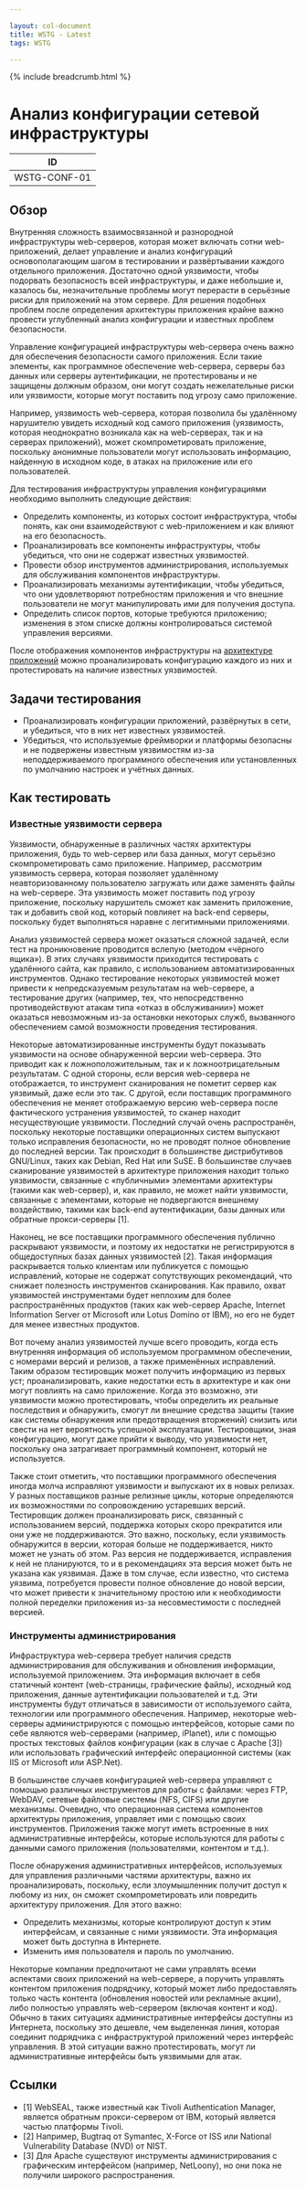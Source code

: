 ```yaml
---

layout: col-document
title: WSTG - Latest
tags: WSTG

---
```


{% include breadcrumb.html %}
# Анализ конфигурации сетевой инфраструктуры

|ID          |
|------------|
|WSTG-CONF-01|

## Обзор

Внутренняя сложность взаимосвязанной и разнородной инфраструктуры web-серверов, которая может включать сотни web-приложений, делает управление и анализ конфигураций основополагающим шагом в тестировании и развёртывании каждого отдельного приложения. Достаточно одной уязвимости, чтобы подорвать безопасность всей инфраструктуры, и даже небольшие и, казалось бы, незначительные проблемы могут перерасти в серьёзные риски для приложений на этом сервере. Для решения подобных проблем после определения архитектуры приложения крайне важно провести углубленный анализ конфигурации и известных проблем безопасности.

Управление конфигурацией инфраструктуры web-сервера очень важно для обеспечения безопасности самого приложения. Если такие элементы, как программное обеспечение web-сервера, серверы баз данных или серверы аутентификации, не протестированы и не защищены должным образом, они могут создать нежелательные риски или уязвимости, которые могут поставить под угрозу само приложение.

Например, уязвимость web-сервера, которая позволила бы удалённому нарушителю увидеть исходный код самого приложения (уязвимость, которая неоднократно возникала как на web-серверах, так и на серверах приложений), может скомпрометировать приложение, поскольку анонимные пользователи могут использовать информацию, найденную в исходном коде, в атаках на приложение или его пользователей.

Для тестирования инфраструктуры управления конфигурациями необходимо выполнить следующие действия:

- Определить компоненты, из которых состоит инфраструктура, чтобы понять, как они взаимодействуют с web-приложением и как влияют на его безопасность.
- Проанализировать все компоненты инфраструктуры, чтобы убедиться, что они не содержат известных уязвимостей.
- Провести обзор инструментов администрирования, используемых для обслуживания компонентов инфраструктуры.
- Проанализировать механизмы аутентификации, чтобы убедиться, что они удовлетворяют потребностям приложения и что внешние пользователи не могут манипулировать ими для получения доступа.
- Определить список портов, которые требуются приложению; изменения в этом списке должны контролироваться системой управления версиями.

После отображения компонентов инфраструктуры на  [архитектуре приложений](../01-Information_Gathering/10-Map_Application_Architecture.md) можно проанализировать конфигурацию каждого из них и протестировать на наличие известных уязвимостей.

## Задачи тестирования

- Проанализировать конфигурации приложений, развёрнутых в сети, и убедиться, что в них нет известных уязвимостей.
- Убедиться, что используемые фреймворки и платформы безопасны и не подвержены известным уязвимостям из-за неподдерживаемого программного обеспечения или установленных по умолчанию настроек и учётных данных.

## Как тестировать

### Известные уязвимости сервера

Уязвимости, обнаруженные в различных частях архитектуры приложения, будь то web-сервер или база данных, могут серьёзно скомпрометировать само приложение. Например, рассмотрим уязвимость сервера, которая позволяет удалённому неавторизованному пользователю загружать или даже заменять файлы на web-сервере. Эта уязвимость может поставить под угрозу приложение, поскольку нарушитель сможет как заменить приложение, так и добавить свой код, который повлияет на back-end серверы, поскольку будет выполняться наравне с легитимными приложениями.

Анализ уязвимостей сервера может оказаться сложной задачей, если тест на проникновение проводится вслепую (методом «чёрного ящика»). В этих случаях уязвимости приходится тестировать с удалённого сайта, как правило, с использованием автоматизированных инструментов. Однако тестирование некоторых уязвимостей может привести к непредсказуемым результатам на web-сервере, а тестирование других (например, тех, что непосредственно противодействуют атакам типа «отказ в обслуживании») может оказаться невозможным из-за остановки некоторых служб, вызванного обеспечением самой возможности проведения тестирования.

Некоторые автоматизированные инструменты будут показывать уязвимости на основе обнаруженной версии web-сервера. Это приводит как к ложноположительным, так и к ложноотрицательным результатам. С одной стороны, если версия web-сервера не отображается, то инструмент сканирования не пометит сервер как уязвимый, даже если это так. С другой, если поставщик программного обеспечения не меняет отображаемую версию web-сервера после фактического устранения уязвимостей, то сканер находит несуществующие уязвимости. Последний случай очень распространён, поскольку некоторые поставщики операционных систем выпускают только исправления безопасности, но не проводят полное обновление до последней версии. Так происходит в большинстве дистрибутивов GNU/Linux, таких как Debian, Red Hat или SuSE. В большинстве случаев сканирование уязвимостей в архитектуре приложения находит только уязвимости, связанные с «публичными» элементами архитектуры (такими как web-сервер), и, как правило, не может найти уязвимости, связанные с элементами, которые не подвергаются внешнему воздействию, такими как back-end аутентификации, базы данных или обратные прокси-серверы [1].

Наконец, не все поставщики программного обеспечения публично раскрывают уязвимости, и поэтому их недостатки не регистрируются в общедоступных базах данных уязвимостей [2]. Такая информация раскрывается только клиентам или публикуется с помощью исправлений, которые не содержат сопутствующих рекомендаций, что снижает полезность инструментов сканирования. Как правило, охват уязвимостей инструментами будет неплохим для более распространённых продуктов (таких как web-сервер Apache, Internet Information Server от Microsoft или Lotus Domino от IBM), но его не будет для менее известных продуктов.

Вот почему анализ уязвимостей лучше всего проводить, когда есть внутренняя информация об используемом программном обеспечении, с номерами версий и релизов, а также применённых исправлений. Таким образом тестировщик может получить информацию из первых уст; проанализировать, какие недостатки есть в архитектуре и как они могут повлиять на само приложение. Когда это возможно, эти уязвимости можно протестировать, чтобы определить их реальные последствия и обнаружить, смогут ли внешние средства защиты (такие как системы обнаружения или предотвращения вторжений) снизить или свести на нет вероятность успешной эксплуатации. Тестировщики, зная конфигурацию, могут даже прийти к выводу, что уязвимости нет, поскольку она затрагивает программный компонент, который не используется.

Также стоит отметить, что поставщики программного обеспечения иногда молча исправляют уязвимости и выпускают их в новых релизах. У разных поставщиков разные релизные циклы, которые определяются их возможностями по сопровождению устаревших версий. Тестировщик должен проанализировать риск, связанный с использованием версий, поддержка которых скоро прекратится или они уже не поддерживаются. Это важно, поскольку, если уязвимость обнаружится в версии, которая больше не поддерживается, никто может не узнать об этом. Раз версия не поддерживается, исправления к ней не планируются, то и в рекомендациях эта версия может быть не указана как уязвимая. Даже в том случае, если известно, что система уязвима, потребуется провести полное обновление до новой версии, что может привести к значительному простою или к необходимости полной переделки приложения из-за несовместимости с последней версией.

### Инструменты администрирования

Инфраструктура web-сервера требует наличия средств администрирования для обслуживания и обновления информации, используемой приложением. Эта информация включает в себя статичный контент (web-страницы, графические файлы), исходный код приложения, данные аутентификации пользователей и т.д. Эти инструменты будут отличаться в зависимости от используемого сайта, технологии или программного обеспечения. Например, некоторые web-серверы администрируются с помощью интерфейсов, которые сами по себе являются web-серверами (например, iPlanet), или с помощью простых текстовых файлов конфигурации (как в случае с Apache [3]) или использовать графический интерфейс операционной системы (как IIS от Microsoft или ASP.Net).

В большинстве случаев конфигурацией web-сервера управляют с помощью различных инструментов для работы с файлами: через FTP, WebDAV, сетевые файловые системы (NFS, CIFS) или другие механизмы. Очевидно, что операционная система компонентов архитектуры приложения, управляет ими с помощью своих инструментов. Приложения также могут иметь встроенные в них административные интерфейсы, которые используются для работы с данными самого приложения (пользователями, контентом и т.д.).

После обнаружения административных интерфейсов, используемых для управления различными частями архитектуры, важно их проанализировать, поскольку, если злоумышленник получит доступ к любому из них, он сможет скомпрометировать или повредить архитектуру приложения. Для этого важно:

- Определить механизмы, которые контролируют доступ к этим интерфейсам, и связанные с ними уязвимости. Эта информация может быть доступна в Интернете.
- Изменить имя пользователя и пароль по умолчанию.

Некоторые компании предпочитают не сами управлять всеми аспектами своих приложений на web-сервере, а поручить управлять контентом приложения подрядчику, который может либо предоставлять только часть контента (обновления новостей или рекламные акции), либо полностью управлять web-сервером (включая контент и код). Обычно в таких ситуациях административные интерфейсы доступны из Интернета, поскольку это дешевле, чем выделенная линия, которая соединит подрядчика с инфраструктурой приложений через интерфейс управления. В этой ситуации важно протестировать, могут ли административные интерфейсы быть уязвимыми для атак.

## Ссылки

- [1] WebSEAL, также известный как Tivoli Authentication Manager, является обратным прокси-сервером от IBM, который является частью платформы Tivoli.
- [2] Например, Bugtraq от Symantec, X-Force от ISS или National Vulnerability Database (NVD) от NIST.
- [3] Для Apache существуют инструменты администрирования с графическим интерфейсом (например, NetLoony), но они пока не получили широкого распространения.
